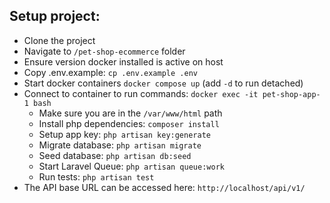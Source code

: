 ## Setup project:

- Clone the project
- Navigate to `/pet-shop-ecommerce` folder
- Ensure version docker installed is active on host
- Copy .env.example: `cp .env.example .env`
- Start docker containers `docker compose up` (add `-d` to run detached)
- Connect to container to run commands: `docker exec -it pet-shop-app-1 bash`
    - Make sure you are in the `/var/www/html` path
    - Install php dependencies: `composer install`
    - Setup app key: `php artisan key:generate`
    - Migrate database: `php artisan migrate`
    - Seed database: `php artisan db:seed`
    - Start Laravel Queue: `php artisan queue:work`
    - Run tests: `php artisan test`
- The API base URL can be accessed here: `http://localhost/api/v1/`
